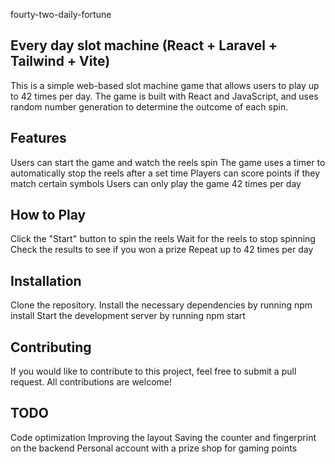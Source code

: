 fourty-two-daily-fortune
<h2>Every day slot machine (React + Laravel + Tailwind + Vite)</h2>

This is a simple web-based slot machine game that allows users to play up to 42 times per day. The game is built with React and JavaScript, and uses random number generation to determine the outcome of each spin.

<h2>Features</h2>

Users can start the game and watch the reels spin
The game uses a timer to automatically stop the reels after a set time
Players can score points if they match certain symbols
Users can only play the game 42 times per day

<h2>How to Play</h2>

Click the "Start" button to spin the reels
Wait for the reels to stop spinning
Check the results to see if you won a prize
Repeat up to 42 times per day

<h2>Installation</h2>

Clone the repository. Install the necessary dependencies by running npm install
Start the development server by running npm start

<h2>Contributing</h2>

If you would like to contribute to this project, feel free to submit a pull request. All contributions are welcome!

<h2>TODO</h2>
Code optimization
Improving the layout
Saving the counter and fingerprint on the backend
Personal account with a prize shop for gaming points
